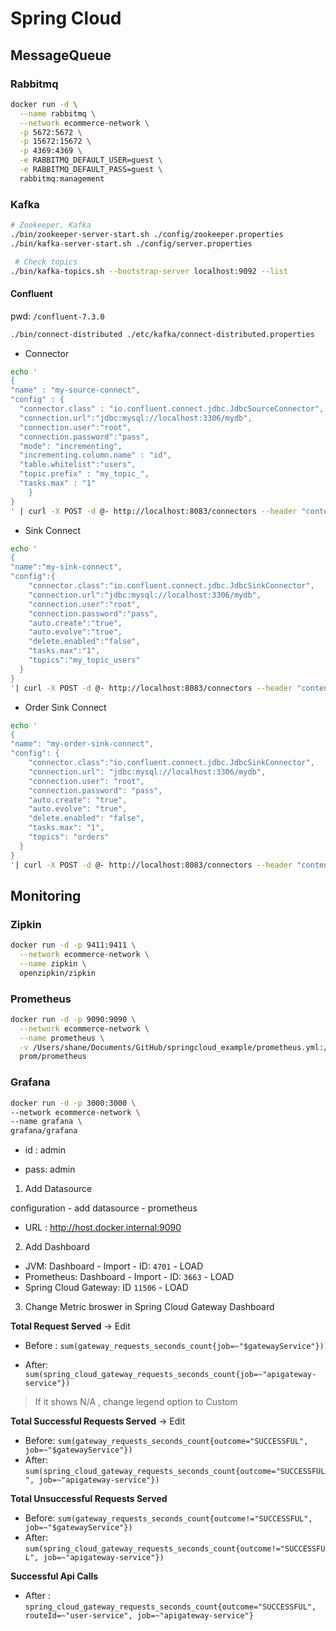 # Spring Cloud
## MessageQueue
### Rabbitmq
```bash
docker run -d \
  --name rabbitmq \
  --network ecommerce-network \
  -p 5672:5672 \
  -p 15672:15672 \
  -p 4369:4369 \
  -e RABBITMQ_DEFAULT_USER=guest \
  -e RABBITMQ_DEFAULT_PASS=guest \
  rabbitmq:management
```

### Kafka
```bash
# Zookeeper, Kafka
./bin/zookeeper-server-start.sh ./config/zookeeper.properties
./bin/kafka-server-start.sh ./config/server.properties

 # Check topics
./bin/kafka-topics.sh --bootstrap-server localhost:9092 --list
```

#### Confluent

pwd: `/confluent-7.3.0` 

```bash
./bin/connect-distributed ./etc/kafka/connect-distributed.properties
```

- Connector

```bash
echo '
{
"name" : "my-source-connect",
"config" : {
  "connector.class" : "io.confluent.connect.jdbc.JdbcSourceConnector",
  "connection.url":"jdbc:mysql://localhost:3306/mydb",
  "connection.user":"root",
  "connection.password":"pass",
  "mode": "incrementing",
  "incrementing.column.name" : "id",
  "table.whitelist":"users",
  "topic.prefix" : "my_topic_",
  "tasks.max" : "1"
	}
}
' | curl -X POST -d @- http://localhost:8083/connectors --header "content-Type:application/json"
```

- Sink Connect

```bash
echo '
{
"name":"my-sink-connect",
"config":{
    "connector.class":"io.confluent.connect.jdbc.JdbcSinkConnector",
    "connection.url":"jdbc:mysql://localhost:3306/mydb",
    "connection.user":"root",
    "connection.password":"pass",
    "auto.create":"true",
    "auto.evolve":"true",
    "delete.enabled":"false",
    "tasks.max":"1",
    "topics":"my_topic_users"
  }
}
'| curl -X POST -d @- http://localhost:8083/connectors --header "content-Type:application/json"
```

- Order Sink Connect

```bash
echo '
{
"name": "my-order-sink-connect",
"config": {
    "connector.class":"io.confluent.connect.jdbc.JdbcSinkConnector",
    "connection.url": "jdbc:mysql://localhost:3306/mydb",
    "connection.user": "root",
    "connection.password": "pass",
    "auto.create": "true",
    "auto.evolve": "true",
    "delete.enabled": "false",
    "tasks.max": "1",
    "topics": "orders"
  }
}
'| curl -X POST -d @- http://localhost:8083/connectors --header "content-Type:application/json"
```

## Monitoring

### Zipkin

```bash
docker run -d -p 9411:9411 \
  --network ecommerce-network \
  --name zipkin \
  openzipkin/zipkin
```

### Prometheus

```bash
docker run -d -p 9090:9090 \
  --network ecommerce-network \
  --name prometheus \
  -v /Users/shane/Documents/GitHub/springcloud_example/prometheus.yml:/etc/prometheus/prometheus.yml \
  prom/prometheus
```

### Grafana

```bash
docker run -d -p 3000:3000 \
--network ecommerce-network \
--name grafana \
grafana/grafana
```

- id : admin

- pass: admin

1. Add Datasource

configuration - add datasource - prometheus

- URL : http://host.docker.internal:9090

2. Add Dashboard

- JVM: Dashboard - Import - ID: `4701` - LOAD
- Prometheus: Dashboard - Import - ID: `3663` - LOAD
- Spring Cloud Gateway: ID `11506` - LOAD

3. Change Metric broswer in Spring Cloud Gateway Dashboard

**Total Request Served** -> Edit

- Before : `sum(gateway_requests_seconds_count{job=~"$gatewayService"})`

- After: `sum(spring_cloud_gateway_requests_seconds_count{job=~"apigateway-service"})`

> If it shows N/A , change legend option to Custom

**Total Successful Requests Served** -> Edit

- Before: `sum(gateway_requests_seconds_count{outcome="SUCCESSFUL", job=~"$gatewayService"})`
- After: `sum(spring_cloud_gateway_requests_seconds_count{outcome="SUCCESSFUL", job=~"apigateway-service"})`

**Total Unsuccessful Requests Served**

- Before: `sum(gateway_requests_seconds_count{outcome!="SUCCESSFUL", job=~"$gatewayService"})`
- After: `sum(spring_cloud_gateway_requests_seconds_count{outcome!="SUCCESSFUL", job=~"apigateway-service"})`

**Successful Api Calls**

- After : `spring_cloud_gateway_requests_seconds_count{outcome="SUCCESSFUL", routeId=~"user-service", job=~"apigateway-service"}`
